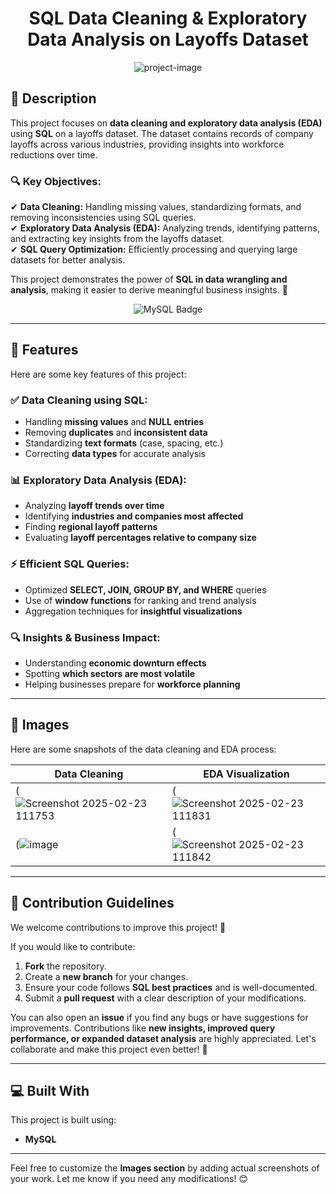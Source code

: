 <h1 align="center" id="title">SQL Data Cleaning & Exploratory Data Analysis on Layoffs Dataset</h1>

<p align="center">
  <img src="https://socialify.git.ci/aloukik16/SQL-Data-Cleaning-Exploratory-Data-Analysis-on-Layoffs-Dataset/image?name=1&theme=Light" alt="project-image">
</p>

## 📌 Description  

This project focuses on **data cleaning and exploratory data analysis (EDA)** using **SQL** on a layoffs dataset. The dataset contains records of company layoffs across various industries, providing insights into workforce reductions over time.  

### 🔍 Key Objectives:  
✔ **Data Cleaning:** Handling missing values, standardizing formats, and removing inconsistencies using SQL queries.  
✔ **Exploratory Data Analysis (EDA):** Analyzing trends, identifying patterns, and extracting key insights from the layoffs dataset.  
✔ **SQL Query Optimization:** Efficiently processing and querying large datasets for better analysis.  

This project demonstrates the power of **SQL in data wrangling and analysis**, making it easier to derive meaningful business insights. 🚀  

<p align="center">
  <img src="https://img.shields.io/badge/mysql-4479A1.svg?style=for-the-badge&logo=mysql&logoColor=white" alt="MySQL Badge">
</p>

---

## 🧐 Features  

Here are some key features of this project:  

### ✅ **Data Cleaning using SQL:**  
- Handling **missing values** and **NULL entries**  
- Removing **duplicates** and **inconsistent data**  
- Standardizing **text formats** (case, spacing, etc.)  
- Correcting **data types** for accurate analysis  

### 📊 **Exploratory Data Analysis (EDA):**  
- Analyzing **layoff trends over time**  
- Identifying **industries and companies most affected**  
- Finding **regional layoff patterns**  
- Evaluating **layoff percentages relative to company size**  

### ⚡ **Efficient SQL Queries:**  
- Optimized **SELECT, JOIN, GROUP BY, and WHERE** queries  
- Use of **window functions** for ranking and trend analysis  
- Aggregation techniques for **insightful visualizations**  

### 🔍 **Insights & Business Impact:**  
- Understanding **economic downturn effects**  
- Spotting **which sectors are most volatile**  
- Helping businesses prepare for **workforce planning**  

---

## 📸 Images  

Here are some snapshots of the data cleaning and EDA process:  

| Data Cleaning | EDA Visualization |
|--------------|-----------------|
|(![Screenshot 2025-02-23 111753](https://github.com/user-attachments/assets/e8e56c16-0fee-4345-940b-bcc615e90747) | (![Screenshot 2025-02-23 111831](https://github.com/user-attachments/assets/4de7042b-43e1-436b-98f6-8945cd8618c2) |
|(![image](https://github.com/user-attachments/assets/d3a57faf-aebc-4607-84dd-71c3f44bc433) | (![Screenshot 2025-02-23 111842](https://github.com/user-attachments/assets/184d5eb0-ac7f-448a-9e44-ca898743f5e1) |



---

## 🍰 Contribution Guidelines  

We welcome contributions to improve this project! 🚀  

If you would like to contribute:  
1. **Fork** the repository.  
2. Create a **new branch** for your changes.  
3. Ensure your code follows **SQL best practices** and is well-documented.  
4. Submit a **pull request** with a clear description of your modifications.  

You can also open an **issue** if you find any bugs or have suggestions for improvements. Contributions like **new insights, improved query performance, or expanded dataset analysis** are highly appreciated. Let's collaborate and make this project even better! 🎉  

---

## 💻 Built With  

This project is built using:  
- **MySQL**  

---

Feel free to customize the **Images section** by adding actual screenshots of your work. Let me know if you need any modifications! 😊  
